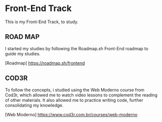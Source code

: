 # Front-End Track

This is my Front-End Track, to study.

## ROAD MAP

I started my studies by following the Roadmap.sh Front-End roadmap to guide my studies.

[Roadmap] https://roadmap.sh/frontend

## COD3R

To follow the concepts, i studied using the Web Moderno course from Cod3r, which allowed me to watch video lessons to complement the reading of other materials. It also allowed me to practice writing code, further consolidating my knowledge.

[Web Moderno] https://www.cod3r.com.br/courses/web-moderno